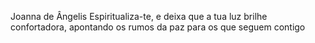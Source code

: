 Joanna de Ângelis
Espiritualiza-te, e deixa que a tua luz brilhe confortadora, apontando os rumos da paz para os que seguem contigo
